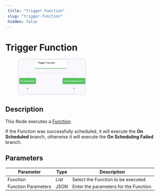 ```yaml
---
 title: "Trigger Function" 
 slug: "trigger-function" 
 hidden: false 
---
```


# Trigger Function

<figure>
  <img class="image-center" src="../../../../../static/img/_assets/ai/build/node-reference/services/trigger-function.png" width="50%" />
</figure>

## Description

This Node executes a [Function](../../functions.md).

If the Function was successfully scheduled, it will execute the **On Scheduled** branch, otherwise it will execute the **On Scheduling Failed** branch.

## Parameters

| Parameter           | Type | Description                            |
|---------------------|------|----------------------------------------|
| Function            | List | Select the Function to be executed.    |
| Function Parameters | JSON | Enter the parameters for the Function. |

